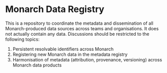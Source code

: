# Monarch Data Registry

This is a repository to coordinate the metadata and dissemination of all Monarch-produced data sources across teams and organisations. It does not actually contain any data. Discussions should be restricted to the following topics:

1. Persistent resolvable identifiers across Monarch
1. Registering new Monarch data in the metadata registry
1. Harmonisation of metadata (attribution, provenance, versioning) across Monarch data products
